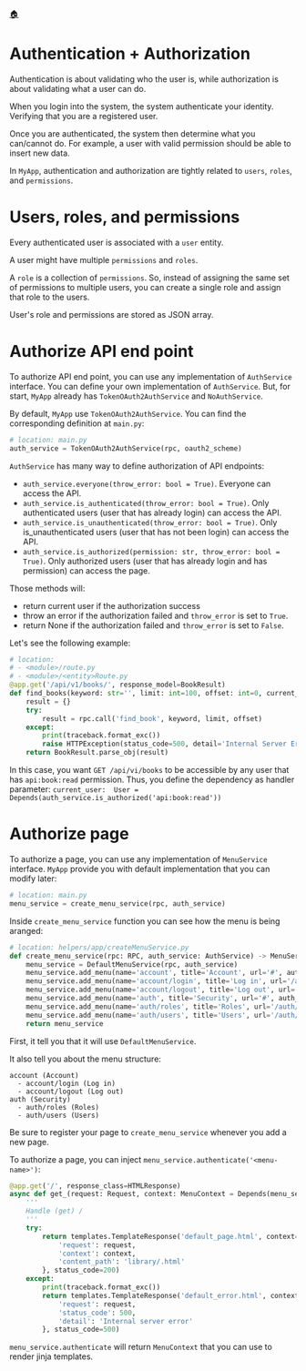 <!--startTocHeader-->
[🏠](README.md)
# Authentication + Authorization
<!--endTocHeader-->

Authentication is about validating who the user is, while authorization is about validating what a user can do.

When you login into the system, the system authenticate your identity. Verifying that you are a registered user.

Once you are authenticated, the system then determine what you can/cannot do. For example, a user with valid permission should be able to insert new data.

In `MyApp`, authentication and authorization are tightly related to `users`, `roles`, and `permissions`.

# Users, roles, and permissions

Every authenticated user is associated with a `user` entity.

A user might have multiple `permissions` and `roles`.

A `role` is a collection of `permissions`. So, instead of assigning the same set of permissions to multiple users, you can create a single role and assign that role to the users.

User's role and permissions are stored as JSON array.

# Authorize API end point

To authorize API end point, you can use any implementation of `AuthService` interface. You can define your own implementation of `AuthService`. But, for start, `MyApp` already has `TokenOAuth2AuthService` and `NoAuthService`.

By default, `MyApp` use `TokenOAuth2AuthService`. You can find the corresponding definition at `main.py`:

```python
# location: main.py
auth_service = TokenOAuth2AuthService(rpc, oauth2_scheme)
```

`AuthService` has many way to define authorization of API endpoints:

- `auth_service.everyone(throw_error: bool = True)`. Everyone can access the API.
- `auth_service.is_authenticated(throw_error: bool = True)`. Only authenticated users (user that has already login) can access the API.
- `auth_service.is_unauthenticated(throw_error: bool = True)`. Only is_unauthenticated users (user that has not been login) can access the API.
- `auth_service.is_authorized(permission: str, throw_error: bool = True)`. Only authorized users (user that has already login and has permission) can access the page.

Those methods will:
- return current user if the authorization success 
- throw an error if the authorization failed and `throw_error` is set to `True`.
- return None if the authorization failed and `throw_error` is set to `False`.

Let's see the following example:

```python
# location: 
# - <module>/route.py
# - <module>/<entity>Route.py
@app.get('/api/v1/books/', response_model=BookResult)
def find_books(keyword: str='', limit: int=100, offset: int=0, current_user:  User = Depends(auth_service.is_authorized('api:book:read'))) -> BookResult:
    result = {}
    try:
        result = rpc.call('find_book', keyword, limit, offset)
    except:
        print(traceback.format_exc()) 
        raise HTTPException(status_code=500, detail='Internal Server Error')
    return BookResult.parse_obj(result)
```

In this case, you want `GET /api/vi/books` to be accessible by any user that has `api:book:read` permission. Thus, you define the dependency as handler parameter: `current_user:  User = Depends(auth_service.is_authorized('api:book:read'))`

# Authorize page

To authorize a page, you can use any implementation of `MenuService` interface. `MyApp` provide you with default implementation that you can modify later:

```python
# location: main.py
menu_service = create_menu_service(rpc, auth_service)
```

Inside `create_menu_service` function you can see how the menu is being aranged:

```python
# location: helpers/app/createMenuService.py
def create_menu_service(rpc: RPC, auth_service: AuthService) -> MenuService:
    menu_service = DefaultMenuService(rpc, auth_service)
    menu_service.add_menu(name='account', title='Account', url='#', auth_type=AuthType.EVERYONE)
    menu_service.add_menu(name='account/login', title='Log in', url='/account/login', auth_type=AuthType.UNAUTHENTICATED, parent_name='account')
    menu_service.add_menu(name='account/logout', title='Log out', url='/account/logout', auth_type=AuthType.AUTHENTICATED, parent_name='account')
    menu_service.add_menu(name='auth', title='Security', url='#', auth_type=AuthType.EVERYONE)
    menu_service.add_menu(name='auth/roles', title='Roles', url='/auth/roles', auth_type=AuthType.AUTHORIZED, permission_name='ui:auth:role', parent_name='auth')
    menu_service.add_menu(name='auth/users', title='Users', url='/auth/users', auth_type=AuthType.AUTHORIZED, permission_name='ui:auth:user', parent_name='auth')
    return menu_service
```

First, it tell you that it will use `DefaultMenuService`.

It also tell you about the menu structure:

```
account (Account)
  - account/login (Log in)
  - account/logout (Log out)
auth (Security)
  - auth/roles (Roles)
  - auth/users (Users)
```

Be sure to register your page to `create_menu_service` whenever you add a new page.

To authorize a page, you can inject `menu_service.authenticate('<menu-name>')`:

```python
@app.get('/', response_class=HTMLResponse)
async def get_(request: Request, context: MenuContext = Depends(menu_service.authenticate('library:/'))) -> HTMLResponse:
    '''
    Handle (get) /
    '''
    try:
        return templates.TemplateResponse('default_page.html', context={
            'request': request,
            'context': context,
            'content_path': 'library/.html'
        }, status_code=200)
    except:
        print(traceback.format_exc()) 
        return templates.TemplateResponse('default_error.html', context={
            'request': request,
            'status_code': 500,
            'detail': 'Internal server error'
        }, status_code=500)
```

`menu_service.authenticate` will return `MenuContext` that you can use to render jinja templates.

<!--startTocSubTopic-->
<!--endTocSubTopic-->